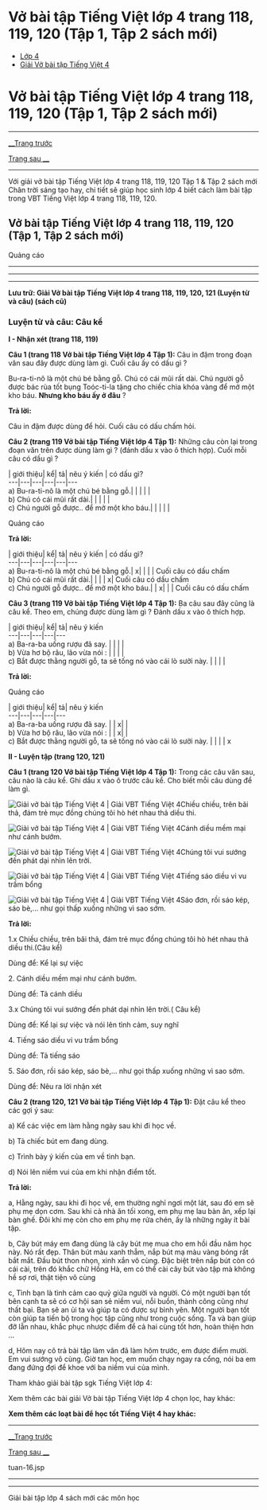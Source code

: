 # Vở bài tập Tiếng Việt lớp 4 trang 118, 119, 120 (Tập 1, Tập 2 sách mới)

  * [Lớp 4](https://vietjack.com/series/lop-4.jsp)
  * [Giải Vở bài tập Tiếng Việt 4](https://vietjack.com/giai-vo-bai-tap-tieng-viet-4/index.jsp)



# Vở bài tập Tiếng Việt lớp 4 trang 118, 119, 120 (Tập 1, Tập 2 sách mới)

* * *

[__Trang trước](https://vietjack.com/giai-vo-bai-tap-tieng-viet-4/tuan-16.jsp)

[Trang sau __](https://vietjack.com/giai-vo-bai-tap-tieng-viet-4/tuan-16.jsp)

* * *

Với giải vở bài tập Tiếng Việt lớp 4 trang 118, 119, 120 Tập 1 & Tập 2 sách mới Chân trời sáng tạo hay, chi tiết sẽ giúp học sinh lớp 4 biết cách làm bài tập trong VBT Tiếng Việt lớp 4 trang 118, 119, 120.

## Vở bài tập Tiếng Việt lớp 4 trang 118, 119, 120 (Tập 1, Tập 2 sách mới)

Quảng cáo

* * *

* * *

* * *

**Lưu trữ: Giải Vở bài tập Tiếng Việt lớp 4 trang 118, 119, 120, 121 (Luyện từ và câu) (sách cũ)**

### **Luyện từ và câu: Câu kể**

**I - Nhận xét (trang 118, 119)**

**Câu 1 (trang 118 Vở bài tập Tiếng Việt lớp 4 Tập 1):** Câu in đậm trong đoạn văn sau đây được dùng làm gì. Cuối câu ấy có dấu gì ?

Bu-ra-ti-nô là một chú bé bằng gỗ. Chú có cái mũi rất dài. Chú người gỗ được bác rùa tốt bụng Toóc-ti-la tặng cho chiếc chìa khóa vàng để mở một kho báu. **Nhưng kho báu ấy ở đâu** ?

**Trả lời:**

Câu in đậm được dùng để hỏi. Cuối câu có dấu chấm hỏi.

**Câu 2 (trang 119 Vở bài tập Tiếng Việt lớp 4 Tập 1):** Những câu còn lại trong đoạn văn trên được dùng làm gì ? (đánh dấu x vào ô thích hợp). Cuối mỗi câu có dấu gì ?

|  giới thiệu|  kể|  tả| nêu ý kiến | có dấu gì?   
---|---|---|---|---|---  
a) Bu-ra-ti-nô là một chú bé bằng gỗ.|  |  |  |  |   
b) Chú có cái mũi rất dài.|  |  |  |  |   
c) Chú người gỗ được.. để mở một kho báu.|  |  |  |  |   
  
Quảng cáo

**Trả lời:**

|  giới thiệu|  kể|  tả| nêu ý kiến | có dấu gì?   
---|---|---|---|---|---  
a) Bu-ra-ti-nô là một chú bé bằng gỗ.|  x|  |  |  |  Cuối câu có dấu chấm  
b) Chú có cái mũi rất dài.|  |  |  |  x|  Cuối câu có dấu chấm  
c) Chú người gỗ được.. để mở một kho báu.|  |  x|  |  |  Cuối câu có dấu chấm  
  
**Câu 3 (trang 119 Vở bài tập Tiếng Việt lớp 4 Tập 1):** Ba câu sau đây cũng là câu kể. Theo em, chúng được dùng làm gì ? Đánh dấu x vào ô thích hợp.

|  giới thiệu|  kể|  tả| nêu ý kiến   
---|---|---|---|---  
a) Ba-ra-ba uống rượu đã say. |  |  |  |   
b) Vừa hơ bộ râu, lão vừa nói : |  |  |  |   
c) Bắt được thằng người gỗ, ta sẽ tống nó vào cái lò sưởi này. |  |  |  |   
  
**Trả lời:**

Quảng cáo

|  giới thiệu|  kể|  tả| nêu ý kiến   
---|---|---|---|---  
a) Ba-ra-ba uống rượu đã say. |  |  x|  |   
b) Vừa hơ bộ râu, lão vừa nói : |  |  x|  |   
c) Bắt được thằng người gỗ, ta sẽ tống nó vào cái lò sưởi này. |  |  |  |  x   
  
**II - Luyện tập (trang 120, 121)**

**Câu 1 (trang 120 Vở bài tập Tiếng Việt lớp 4 Tập 1):** Trong các câu văn sau, câu nào là câu kể. Ghi dấu x vào ô trước câu kể. Cho biết mỗi câu dùng để làm gì.

![Giải vở bài tập Tiếng Việt 4 | Giải VBT Tiếng Việt 4](https://vietjack.com/giai-vo-bai-tap-tieng-viet-4/images/tap-lam-van-tuan-1-trang-5-6-vbt-tieng-viet-4-tap-1.PNG)Chiều chiều, trên bãi thả, đám trẻ mục đồng chúng tôi hò hét nhau thả diều thi. 

![Giải vở bài tập Tiếng Việt 4 | Giải VBT Tiếng Việt 4](https://vietjack.com/giai-vo-bai-tap-tieng-viet-4/images/tap-lam-van-tuan-1-trang-5-6-vbt-tieng-viet-4-tap-1.PNG)Cánh diều mềm mại như cánh bướm. 

![Giải vở bài tập Tiếng Việt 4 | Giải VBT Tiếng Việt 4](https://vietjack.com/giai-vo-bai-tap-tieng-viet-4/images/tap-lam-van-tuan-1-trang-5-6-vbt-tieng-viet-4-tap-1.PNG)Chúng tôi vui sướng đến phát dại nhìn lên trời. 

![Giải vở bài tập Tiếng Việt 4 | Giải VBT Tiếng Việt 4](https://vietjack.com/giai-vo-bai-tap-tieng-viet-4/images/tap-lam-van-tuan-1-trang-5-6-vbt-tieng-viet-4-tap-1.PNG)Tiếng sáo diều vi vu trầm bổng 

![Giải vở bài tập Tiếng Việt 4 | Giải VBT Tiếng Việt 4](https://vietjack.com/giai-vo-bai-tap-tieng-viet-4/images/tap-lam-van-tuan-1-trang-5-6-vbt-tieng-viet-4-tap-1.PNG)Sáo đơn, rồi sáo kép, sáo bè,... như gọi thấp xuống những vì sao sớm. 

**Trả lời:**

1.x Chiều chiều, trên bãi thả, đám trẻ mục đồng chúng tôi hò hét nhau thả diều thi.(Câu kể) 

Dùng để: Kể lại sự việc 

2\. Cánh diều mềm mại như cánh bướm. 

Dùng để: Tả cánh diều

3.x Chúng tôi vui sướng đến phát dại nhìn lên trời.( Câu kể) 

Dùng để: Kể lại sự việc và nói lên tình cảm, suy nghĩ 

4\. Tiếng sáo diều vi vu trầm bổng

Dùng để: Tả tiếng sáo

5\. Sáo đơn, rồi sáo kép, sáo bè,... như gọi thấp xuống những vì sao sớm. 

Dùng để: Nêu ra lời nhận xét

**Câu 2 (trang 120, 121 Vở bài tập Tiếng Việt lớp 4 Tập 1):** Đặt câu kể theo các gợi ý sau:

a) Kể các việc em làm hằng ngày sau khi đi học về. 

b) Tả chiếc bút em đang dùng. 

c) Trình bày ý kiến của em về tình bạn. 

d) Nói lên niềm vui của em khi nhận điểm tốt. 

**Trả lời:**

a, Hằng ngày, sau khi đi học về, em thường nghỉ ngơi một lát, sau đó em sẽ phụ mẹ dọn cơm. Sau khi cả nhà ăn tối xong, em phụ mẹ lau bàn ăn, xếp lại bàn ghế. Đôi khi mẹ còn cho em phụ mẹ rửa chén, ấy là những ngày ít bài tập. 

b, Cây bút máy em đang dùng là cây bút mẹ mua cho em hồi đầu năm học này. Nó rất đẹp. Thân bút màu xanh thẫm, nắp bút mạ màu vàng bóng rất bắt mắt. Đầu bút thon nhọn, xinh xắn vô cùng. Đặc biệt trên nắp bút còn có cái cài, trên đó khắc chữ Hồng Hà, em có thể cài cây bút vào tập mà không hề sợ rơi, thật tiện vô cùng 

c, Tình bạn là tình cảm cao quỷ giữa người và người. Có một người bạn tốt bên cạnh ta sẽ có cơ hội san sẻ niềm vui, nỗi buồn, thành công cũng như thất bại. Bạn sẽ an ủi ta và giúp ta có được sự bình yên. Một người bạn tốt còn giúp ta tiến bộ trong học tập cũng như trong cuộc sống. Ta và bạn giúp đỡ lẫn nhau, khắc phục nhược điểm để cả hai cùng tốt hơn, hoàn thiện hơn ... 

d, Hôm nay cô trả bài tập làm văn đã làm hôm trước, em được điểm mười. Em vui sướng vô cùng. Giờ tan học, em muốn chạy ngay ra cổng, nói ba em đang đứng đợi để khoe với ba niềm vui của mình. 

Tham khảo giải bài tập sgk Tiếng Việt lớp 4:

Xem thêm các bài giải Vở bài tập Tiếng Việt lớp 4 chọn lọc, hay khác:

**Xem thêm các loạt bài để học tốt Tiếng Việt 4 hay khác:**

* * *

[__Trang trước](https://vietjack.com/giai-vo-bai-tap-tieng-viet-4/tuan-16.jsp)

[Trang sau __](https://vietjack.com/giai-vo-bai-tap-tieng-viet-4/tuan-16.jsp)

tuan-16.jsp

* * *

* * *

Giải bài tập lớp 4 sách mới các môn học
